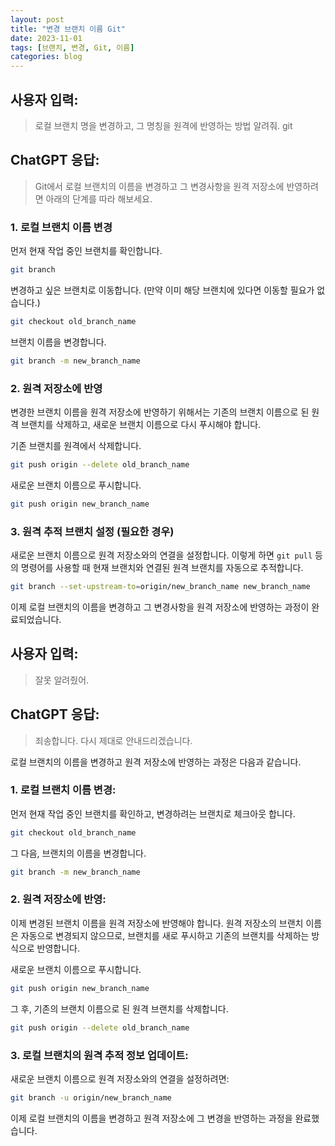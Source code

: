```yaml
---
layout: post
title: "변경 브랜치 이름 Git"
date: 2023-11-01
tags: [브랜치, 변경, Git, 이름]
categories: blog
---
```


## 사용자 입력:
> 로컬 브랜치 명을 변경하고, 그 명칭을 원격에 반영하는 방법 알려줘. git

## ChatGPT 응답:
> Git에서 로컬 브랜치의 이름을 변경하고 그 변경사항을 원격 저장소에 반영하려면 아래의 단계를 따라 해보세요.

### 1. 로컬 브랜치 이름 변경

먼저 현재 작업 중인 브랜치를 확인합니다.
```bash
git branch
```

변경하고 싶은 브랜치로 이동합니다. (만약 이미 해당 브랜치에 있다면 이동할 필요가 없습니다.)
```bash
git checkout old_branch_name
```

브랜치 이름을 변경합니다.
```bash
git branch -m new_branch_name
```

### 2. 원격 저장소에 반영

변경한 브랜치 이름을 원격 저장소에 반영하기 위해서는 기존의 브랜치 이름으로 된 원격 브랜치를 삭제하고, 새로운 브랜치 이름으로 다시 푸시해야 합니다.

기존 브랜치를 원격에서 삭제합니다.
```bash
git push origin --delete old_branch_name
```

새로운 브랜치 이름으로 푸시합니다.
```bash
git push origin new_branch_name
```

### 3. 원격 추적 브랜치 설정 (필요한 경우)

새로운 브랜치 이름으로 원격 저장소와의 연결을 설정합니다. 이렇게 하면 `git pull` 등의 명령어를 사용할 때 현재 브랜치와 연결된 원격 브랜치를 자동으로 추적합니다.
```bash
git branch --set-upstream-to=origin/new_branch_name new_branch_name
```

이제 로컬 브랜치의 이름을 변경하고 그 변경사항을 원격 저장소에 반영하는 과정이 완료되었습니다.

## 사용자 입력:
> 잘못 알려줬어.

## ChatGPT 응답:
> 죄송합니다. 다시 제대로 안내드리겠습니다.

로컬 브랜치의 이름을 변경하고 원격 저장소에 반영하는 과정은 다음과 같습니다.

### 1. 로컬 브랜치 이름 변경:

먼저 현재 작업 중인 브랜치를 확인하고, 변경하려는 브랜치로 체크아웃 합니다.
```bash
git checkout old_branch_name
```

그 다음, 브랜치의 이름을 변경합니다.
```bash
git branch -m new_branch_name
```

### 2. 원격 저장소에 반영:

이제 변경된 브랜치 이름을 원격 저장소에 반영해야 합니다. 원격 저장소의 브랜치 이름은 자동으로 변경되지 않으므로, 브랜치를 새로 푸시하고 기존의 브랜치를 삭제하는 방식으로 반영합니다.

새로운 브랜치 이름으로 푸시합니다.
```bash
git push origin new_branch_name
```

그 후, 기존의 브랜치 이름으로 된 원격 브랜치를 삭제합니다.
```bash
git push origin --delete old_branch_name
```

### 3. 로컬 브랜치의 원격 추적 정보 업데이트:

새로운 브랜치 이름으로 원격 저장소와의 연결을 설정하려면:
```bash
git branch -u origin/new_branch_name
```

이제 로컬 브랜치의 이름을 변경하고 원격 저장소에 그 변경을 반영하는 과정을 완료했습니다.

